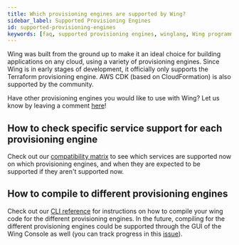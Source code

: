```yaml
---
title: Which provisioning engines are supported by Wing?
sidebar_label: Supported Provisioning Engines
id: supported-provisioning-engines
keywords: [faq, supported provisioning engines, winglang, Wing programming language, Wing language, Terraform, AWS CDK, Pulumi]
---
```


Wing was built from the ground up to make it an ideal choice for building applications on any cloud, using a variety of provisioning engines.
Since Wing is in early stages of development, it officially only supports the Terraform provisioning engine. AWS CDK (based on CloudFormation) is also supported by the community.

Have other provisioning engines you would like to use with Wing? Let us know by leaving a comment [here](https://github.com/winglang/wing/issues/2066)!

## How to check specific service support for each provisioning engine
Check out our [compatibility matrix](https://docs.winglang.io/reference/compatibility-matrix) to see which services are supported now on which provisioning engines, and when they are expected to be supported if they aren't supported now.

## How to compile to different provisioning engines
Check out our [CLI reference](https://docs.winglang.io/reference/cli) for instructions on how to compile your wing code for the different provisioning engines.
In the future, compiling for the different provisioning engines could be supported through the GUI of the Wing Console as well (you can track progress in this [issue](https://github.com/winglang/wing/issues/2051)).

